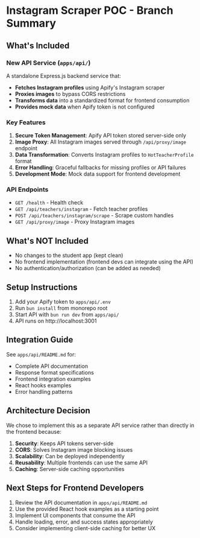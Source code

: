 # Instagram Scraper POC - Branch Summary

## What's Included

### New API Service (`apps/api/`)
A standalone Express.js backend service that:
- **Fetches Instagram profiles** using Apify's Instagram scraper
- **Proxies images** to bypass CORS restrictions 
- **Transforms data** into a standardized format for frontend consumption
- **Provides mock data** when Apify token is not configured

### Key Features
1. **Secure Token Management**: Apify API token stored server-side only
2. **Image Proxy**: All Instagram images served through `/api/proxy/image` endpoint
3. **Data Transformation**: Converts Instagram profiles to `HotTeacherProfile` format
4. **Error Handling**: Graceful fallbacks for missing profiles or API failures
5. **Development Mode**: Mock data support for frontend development

### API Endpoints
- `GET /health` - Health check
- `GET /api/teachers/instagram` - Fetch teacher profiles
- `POST /api/teachers/instagram/scrape` - Scrape custom handles
- `GET /api/proxy/image` - Proxy Instagram images

## What's NOT Included
- No changes to the student app (kept clean)
- No frontend implementation (frontend devs can integrate using the API)
- No authentication/authorization (can be added as needed)

## Setup Instructions
1. Add your Apify token to `apps/api/.env`
2. Run `bun install` from monorepo root
3. Start API with `bun run dev` from `apps/api/`
4. API runs on http://localhost:3001

## Integration Guide
See `apps/api/README.md` for:
- Complete API documentation
- Response format specifications
- Frontend integration examples
- React hooks examples
- Error handling patterns

## Architecture Decision
We chose to implement this as a separate API service rather than directly in the frontend because:
1. **Security**: Keeps API tokens server-side
2. **CORS**: Solves Instagram image blocking issues
3. **Scalability**: Can be deployed independently
4. **Reusability**: Multiple frontends can use the same API
5. **Caching**: Server-side caching opportunities

## Next Steps for Frontend Developers
1. Review the API documentation in `apps/api/README.md`
2. Use the provided React hook examples as a starting point
3. Implement UI components that consume the API
4. Handle loading, error, and success states appropriately
5. Consider implementing client-side caching for better UX